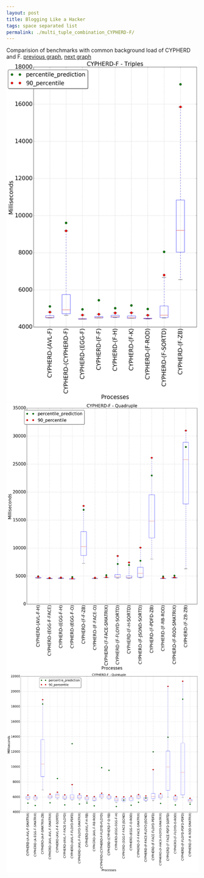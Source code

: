 ```yaml
---
layout: post
title: Blogging Like a Hacker
tags: space separated list
permalink: ./multi_tuple_combination_CYPHERD-F/
---
```


Comparision of benchmarks with common background load of CYPHERD and F.
[previous graph](./multi_tuple_combination_CYPHERD-FLOYD/), [next graph](./multi_tuple_combination_CYPHERD-H/)
<img src="./images/triple/CYPHERD/CYPHERD-F_box.png" alt="graph figure"><img src="./images/quadruple/CYPHERD/CYPHERD-F_box.png" alt="graph figure"><img src="./images/quintuple/CYPHERD/CYPHERD-F_box.png" alt="graph figure">
